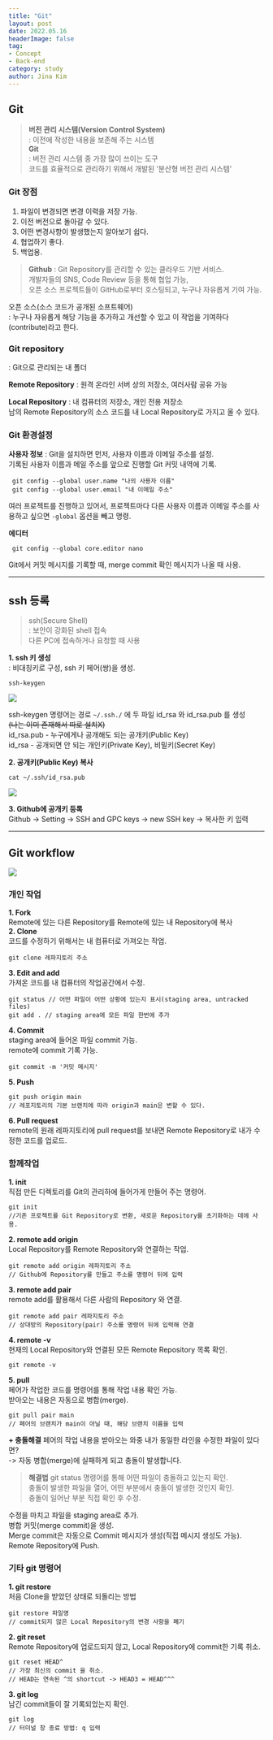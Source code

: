 ```yaml
---
title: "Git"
layout: post
date: 2022.05.16
headerImage: false
tag:
- Concept
- Back-end
category: study
author: Jina Kim
---
```


## Git
>**버전 관리 시스템(Version Control System)**  
    : 이전에 작성한 내용을 보존해 주는 시스템  
**Git**  
    : 버전 관리 시스템 중 가장 많이 쓰이는 도구  
    코드를 효율적으로 관리하기 위해서 개발된 ‘분산형 버전 관리 시스템’  

### Git 장점
1. 파일이 변경되면 변경 이력을 저장 가능.
2. 이전 버전으로 돌아갈 수 있다.
3. 어떤 변경사항이 발생했는지 알아보기 쉽다.
4. 협업하기 좋다.
5. 백업용.

>**Github**
     : Git Repository를 관리할 수 있는 클라우드 기반 서비스.  
개발자들의 SNS, Code Review 등을 통해 협업 가능,   
오픈 소스 프로젝트들이 GitHub로부터 호스팅되고, 누구나 자유롭게 기여 가능.  

오픈 소스(소스 코드가 공개된 소프트웨어)   
: 누구나 자유롭게 해당 기능을 추가하고 개선할 수 있고 이 작업을 기여하다(contribute)라고 한다.     

###  Git repository
: Git으로 관리되는 내 폴더  

**Remote Repository**
    : 원격 온라인 서버 상의 저장소, 여러사람 공유 가능  

**Local Repository**
    : 내 컴퓨터의 저장소, 개인 전용 저장소  
    남의 Remote Repository의 소스 코드를 내 Local Repository로 가지고 올 수 있다.   
    
### Git 환경설정

**사용자 정보**
    : Git을 설치하면 먼저, 사용자 이름과 이메일 주소를 설정.  
    기록된 사용자 이름과 메일 주소를 앞으로 진행할 Git 커밋 내역에 기록.  

```
 git config --global user.name "나의 사용자 이름"
 git config --global user.email "내 이메일 주소"
```
여러 프로젝트를 진행하고 있어서, 프로젝트마다 다른 사용자 이름과 이메일 주소를 사용하고 싶으면 `-global` 옵션을 빼고 명령.

**에디터**

``` 
 git config --global core.editor nano
```
Git에서 커밋 메시지를 기록할 때, merge commit 확인 메시지가 나올 때 사용.

------
## ssh 등록

>ssh(Secure Shell)  
    : 보안이 강화된 shell 접속  
    다른 PC에 접속하거나 요청할 때 사용  

**1. ssh 키 생성**   
    : 비대칭키로 구성, ssh 키 페어(쌍)을 생성.  

```
ssh-keygen
```
![](https://velog.velcdn.com/images/wlsk124/post/b266e4b1-ed4c-4802-830d-875e6a9057c6/image.png)

ssh-keygen 명령어는 경로 `~/.ssh./` 에 두 파일 id_rsa 와 id_rsa.pub 를 생성  
~~(나는 이미 존재해서 따로 설치X)~~   
id_rsa.pub - 누구에게나 공개해도 되는 공개키(Public Key)   
id_rsa - 공개되면 안 되는 개인키(Private Key), 비밀키(Secret Key)  


**2. 공개키(Public Key) 복사**  
```
cat ~/.ssh/id_rsa.pub
```
![](https://velog.velcdn.com/images/wlsk124/post/38fe19d2-8688-4b59-bb67-69aed4ab2b84/image.png)

**3. Github에 공개키 등록**    
Github -> Setting -> SSH and GPC keys -> new SSH key -> 복사한 키 입력   

------
## Git workflow  
![](https://velog.velcdn.com/images/wlsk124/post/95172501-d666-4203-971c-95ad3a4c1c7d/image.png)
### 개인 작업  
**1. Fork**  
Remote에 있는 다른 Repository를 Remote에 있는 내 Repository에 복사  
**2. Clone**  
코드를 수정하기 위해서는 내 컴퓨터로 가져오는 작업.  
```
git clone 레파지토리 주소
```
**3. Edit and add**    
가져온 코드를 내 컴퓨터의 작업공간에서 수정.  
```
git status // 어떤 파일이 어떤 상황에 있는지 표시(staging area, untracked files)
git add . // staging area에 모든 파일 한번에 추가
```
**4. Commit**  
staging area에 들어온 파일 commit 가능.  
remote에 commit 기록 가능.  
```
git commit -m '커밋 메시지'
``` 
**5. Push**    
```
git push origin main 
// 레포지토리의 기본 브랜치에 따라 origin과 main은 변할 수 있다.
```  
**6. Pull request**   
remote의 원래 레파지토리에 pull request를 보내면 Remote Repository로 내가 수정한 코드를 업로드.  

### 함께작업  
**1. init**  
직접 만든 디렉토리를 Git의 관리하에 들어가게 만들어 주는 명령어.   
```
git init 
//기존 프로젝트를 Git Repository로 변환, 새로운 Repository를 초기화하는 데에 사용.
```
**2. remote add origin**    
Local Repository를 Remote Repository와 연결하는 작업.  
```
git remote add origin 레파지토리 주소
// Github에 Repository를 만들고 주소를 명령어 뒤에 입력
```
**3. remote add pair**    
remote add를 활용해서 다른 사람의 Repository 와 연결.  
```
git remote add pair 레파지토리 주소
// 상대방의 Repository(pair) 주소를 명령어 뒤에 입력해 연결
```
**4. remote -v**   
현재의 Local Repository와 연결된 모든 Remote Repository 목록 확인.  
```
git remote -v
```
**5. pull**  
페어가 작업한 코드를 명령어를 통해 작업 내용 확인 가능.  
받아오는 내용은 자동으로 병합(merge).  
```
git pull pair main
// 페어의 브랜치가 main이 아닐 때, 해당 브랜치 이름을 입력
```

**&#43; 충돌해결**
페어의 작업 내용을 받아오는 와중 내가 동일한 라인을 수정한 파일이 있다면?  
-> 자동 병합(merge)에 실패하게 되고 충돌이 발생합니다.  

>**해결법**
git status 명령어를 통해 어떤 파일이 충돌하고 있는지 확인.  
충돌이 발생한 파일을 열어, 어떤 부분에서 충돌이 발생한 것인지 확인.  
충돌이 일어난 부분 직접 확인 후 수정.  

수정을 마치고 파일을 staging area로 추가.  
병합 커밋(merge commit)을 생성.   
Merge commit은 자동으로 Commit 메시지가 생성(직접 메시지 생성도 가능).  
Remote Repository에 Push.  

### 기타 git 명령어
**1. git restore**  
처음 Clone을 받았던 상태로 되돌리는 방법
```
git restore 파일명
// commit되지 않은 Local Repository의 변경 사항을 폐기
```
**2. git reset**  
Remote Repository에 업로드되지 않고, Local Repository에 commit한 기록 취소.
```
git reset HEAD^ 
// 가장 최신의 commit 을 취소.
// HEAD는 연속된 ^의 shortcut -> HEAD3 = HEAD^^^
```
**3. git log**  
남긴 commit들이 잘 기록되었는지 확인.
```
git log
// 터미널 창 종료 방법: q 입력

